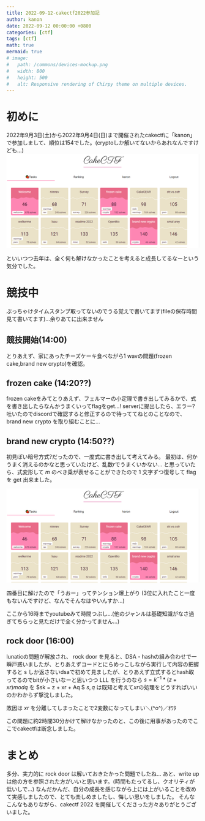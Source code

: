 ```yaml
---
title: 2022-09-12-cakectf2022参加記
author: kanon
date: 2022-09-12 00:00:00 +0800
categories: [ctf]
tags: [ctf]
math: true
mermaid: true
# image:
#   path: /commons/devices-mockup.png
#   width: 800
#   height: 500
#   alt: Responsive rendering of Chirpy theme on multiple devices.
---
```


# 初めに

2022年9月3日(土)から2022年9月4日(日)まで開催されたcakectfに「kanon」で参加しまして、順位は154でした。(cryptoしか解いてないからあれなんですけども...)
![ranking](/assets/img/ctf/cakectf/1.png)

といいつつ去年は、全く何も解けなかったことを考えると成長してるなーという気分でした。

# 競技中

ぶっちゃけタイムスタンプ取ってないのでうる覚えで書いてます(fileの保存時間見て書いてます)...余りあてに出来ません

## 競技開始(14:00)

とりあえず、家にあったチーズケーキ食べながら1 wavの問題(frozen cake,brand new crypto)を確認。

## frozen cake (14:20??)

frozen cakeをみてとりあえず、フェルマーの小定理で書き出してみるかで、式を書き出したらなんかうまくいってflagをget...!
serverに提出したら、エラー?吐いたのでdiscordで確認すると修正するので待っててねとのことなので、brand new crypto を取り組むことに...

## brand new crypto (14:50??)

初見ぽい暗号方式?だったので、一度式に書き出して考えてみる。
最初は、何かうまく消えるのかなと思っていたけど、乱数$r$でうまくいかない...
と思っていたら、式変形して $m$ のべき乗が表せることができたので 1 文字ずつ復号して flag を get 出来ました。

![brand_new_crypto](/assets/img/ctf/cakectf/1.png)

四番目に解けたので「うおー」ってテンション爆上がり
(3位に入れたこと一度もないんですけど、なんでそんなはやいんすか...)

ここから16時までyoutubeみて時間つぶし...(他のジャンルは基礎知識がなさ過ぎてちらっと見ただけで全く分かってません...)

## rock door (16:00)

lunaticの問題が解放され、 rock door を見ると、DSA・hashの組み合わせで一瞬戸惑いましたが、とりあえずコードとにらめっこしながら実行して内容の把握すると s しか返さないdsaで初めて見ましたが、とりあえず立式するとhash取ってるのでbitが小さいなーと思いつつ LLL を行うのなら $s = k^{-1}*(z + xr) mod q$ を $sk = z + xr + Aq $ $s,q$ は既知と考えて$x r$の処理をどうすればいいのかわからず撃沈しました。

敗因は $x r$ を分離してしまったことで2変数になってしまい＼(^o^)／ｵﾜﾀ

この問題に約2時間30分かけて解けなかったのと、この後に用事があったのでここでcakectfは断念しました。

# まとめ

多分、実力的に rock door は解いておきたかった問題でしたね...
あと、write up は他の方を参照された方がいいと思います。(時間もたってるし、クオリティが低いしで...)
なんだかんだ、自分の成長を感じながら上には上がいることを改めて実感しましたので、とても楽しめましたし、悔しい思いをしました。
そんなこんなもありながら、cakectf 2022 を開催してくださった方々ありがとうございました。
